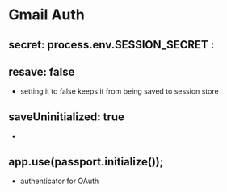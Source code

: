 # Gmail Auth

## secret: process.env.SESSION_SECRET :

## resave: false

- setting it to false keeps it from being saved to session store

## saveUninitialized: true

-

## app.use(passport.initialize());

- authenticator for OAuth
